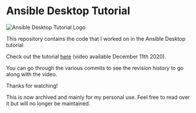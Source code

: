# Ansible Desktop Tutorial
![Ansible Desktop Tutorial Logo](https://www.learnlinux.tv/wp-content/uploads/2020/12/ansible-e1607524003363.png)

This repository contains the code that I worked on in the Ansible Desktop tutorial.

Check out the tutorial [here](https://youtu.be/gIDywsGBqf4) (video available December 11th 2020).

You can go through the various commits to see the revision history to go along with the video.

Thanks for watching!

This is now archived and mainly for my personal use. Feel free to read over it but will no longer be maintained. 
